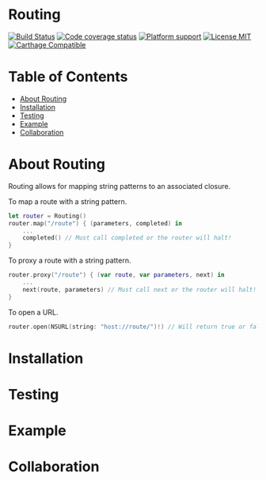 # Routing

[![Build Status](https://travis-ci.org/jwalapr/Routing.svg?branch=master)](https://travis-ci.org/jwalapr/Routing)
[![Code coverage status](https://img.shields.io/codecov/c/github/jwalapr/Routing.svg?style=flat-square)](http://codecov.io/github/jwalapr/Routing)
[![Platform support](https://img.shields.io/badge/platform-ios-lightgrey.svg?style=flat-square)](https://github.com/ReSwift/ReSwift/blob/master/LICENSE.md) [![License MIT](https://img.shields.io/badge/license-MIT-blue.svg?style=flat-square)](https://github.com/ReSwift/ReSwift/blob/master/LICENSE.md)
[![Carthage Compatible](https://img.shields.io/badge/Carthage-compatible-4BC51D.svg?style=flat)](https://github.com/Carthage/Carthage)

# Table of Contents

- [About Routing](#about-routing)
- [Installation](#installation)
- [Testing](#testing)
- [Example](#example)
- [Collaboration](#collaboration)

# About Routing

Routing allows for mapping string patterns to an associated closure.

To map a route with a string pattern.

```swift
let router = Routing()
router.map("/route") { (parameters, completed) in
	...
	completed() // Must call completed or the router will halt!
}
```

To proxy a route with a string pattern.

```swift
router.proxy("/route") { (var route, var parameters, next) in
	...
	next(route, parameters) // Must call next or the router will halt!
}
```

To open a URL.

```swift
router.open(NSURL(string: "host://route/")!) // Will return true or false if there is an associated route
```

# Installation

# Testing

# Example

# Collaboration

